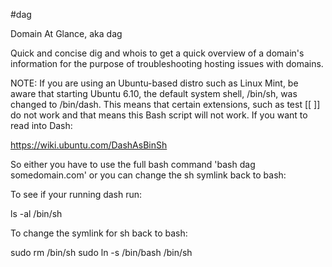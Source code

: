 #dag

Domain At Glance, aka dag

Quick and concise dig and whois to get a quick overview of a domain's information for the purpose of troubleshooting hosting issues with domains.

NOTE: If you are using an Ubuntu-based distro such as Linux Mint, be aware that starting Ubuntu 6.10, the default system shell, /bin/sh, was changed to /bin/dash. This means that certain extensions, such as test [[ ]] do not work and that means this Bash script will not work. If you want to read into Dash:

https://wiki.ubuntu.com/DashAsBinSh

So either you have to use the full bash command 'bash dag somedomain.com' or you can change the sh symlink back to bash:

To see if your running dash run:

ls -al /bin/sh

To change the symlink for sh back to bash:

sudo rm /bin/sh
sudo ln -s /bin/bash /bin/sh
